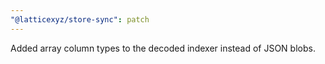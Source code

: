 ```yaml
---
"@latticexyz/store-sync": patch
---
```


Added array column types to the decoded indexer instead of JSON blobs.
